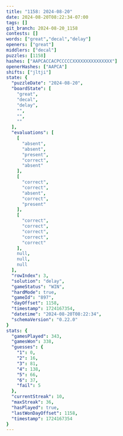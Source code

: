 ```yaml
---
title: "1158: 2024-08-20"
date: 2024-08-20T08:22:34-07:00
tags: []
git_branch: 2024-08-20_1158
contests: []
words: ["great","decal","delay"]
openers: ["great"]
middlers: ["decal"]
puzzles: [1158]
hashes: ["AAPCACCACPCCCCCXXXXXXXXXXXXXXX"]
openerHashes: ["AAPCA"]
shifts: ["jltji"]
state: {
  "puzzleDate": "2024-08-20",
  "boardState": [
    "great",
    "decal",
    "delay",
    "",
    "",
    ""
  ],
  "evaluations": [
    [
      "absent",
      "absent",
      "present",
      "correct",
      "absent"
    ],
    [
      "correct",
      "correct",
      "absent",
      "correct",
      "present"
    ],
    [
      "correct",
      "correct",
      "correct",
      "correct",
      "correct"
    ],
    null,
    null,
    null
  ],
  "rowIndex": 3,
  "solution": "delay",
  "gameStatus": "WIN",
  "hardMode": true,
  "gameId": "897",
  "dayOffset": 1158,
  "timestamp": 1724167354,
  "datetime": "2024-08-20T08:22:34",
  "schemaVersion": "0.22.0"
}
stats: {
  "gamesPlayed": 343,
  "gamesWon": 338,
  "guesses": {
    "1": 0,
    "2": 16,
    "3": 81,
    "4": 138,
    "5": 66,
    "6": 37,
    "fail": 5
  },
  "currentStreak": 10,
  "maxStreak": 36,
  "hasPlayed": true,
  "lastWonDayOffset": 1158,
  "timestamp": 1724167354
}
---
```

<!-- more -->
